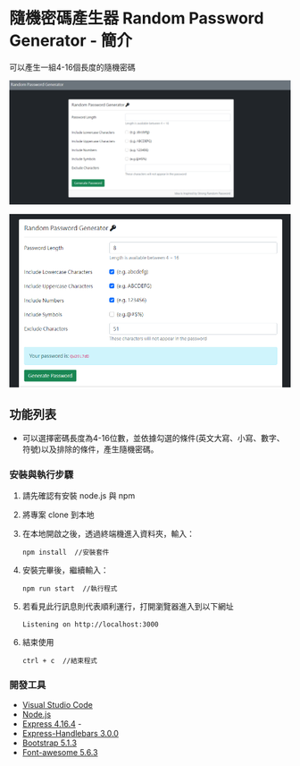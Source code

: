# 隨機密碼產生器 Random Password Generator - 簡介

可以產生一組4-16個長度的隨機密碼

![Index page about Restaurant List](./public/image/password_generator1.png)

![Index page about Restaurant List](./public/image/password_generator2.png)

## 功能列表

- 可以選擇密碼長度為4-16位數，並依據勾選的條件(英文大寫、小寫、數字、符號)以及排除的條件，產生隨機密碼。

### 安裝與執行步驟

1. 請先確認有安裝 node.js 與 npm
2. 將專案 clone 到本地
3. 在本地開啟之後，透過終端機進入資料夾，輸入：

   ```
   npm install  //安裝套件
   ```

4. 安裝完畢後，繼續輸入：

   ```
   npm run start  //執行程式
   ```

5. 若看見此行訊息則代表順利運行，打開瀏覽器進入到以下網址

   ```
   Listening on http://localhost:3000
   ```

6. 結束使用

   ```
   ctrl + c  //結束程式
   ```

### 開發工具

- [Visual Studio Code](https://visualstudio.microsoft.com/zh-hant/) 
- [Node.js](https://nodejs.org/en/)
- [Express 4.16.4](https://www.npmjs.com/package/express) -
- [Express-Handlebars 3.0.0](https://www.npmjs.com/package/express-handlebars)
- [Bootstrap 5.1.3](https://getbootstrap.com/)
- [Font-awesome 5.6.3](https://fontawesome.com/)